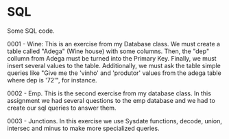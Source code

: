 # SQL

Some SQL code. 

0001 - Wine: This is an exercise from my Database class. We must create a table called "Adega" (Wine house) with some columns. Then, the "dep" collumn from Adega must be turned into the Primary Key. Finally, we must insert several values to the table. Additionally, we must ask the table simple queries like "Give me the 'vinho' and 'produtor' values from the adega table where dep is '72'", for instance.

0002 - Emp. This is the second exercise from my database class. In this assignment we had several questions to the emp database and we had to create our sql queries to answer them.

0003 - Junctions. In this exercise we use Sysdate functions, decode, union, intersec and minus to make more specialized queries. 
